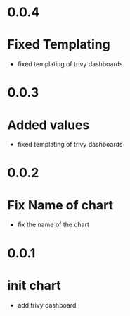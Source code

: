 # 0.0.4
# Fixed Templating
- fixed templating of trivy dashboards

# 0.0.3
# Added values
- fixed templating of trivy dashboards

# 0.0.2
# Fix Name of chart
- fix the name of the chart

# 0.0.1
# init chart
- add trivy dashboard
